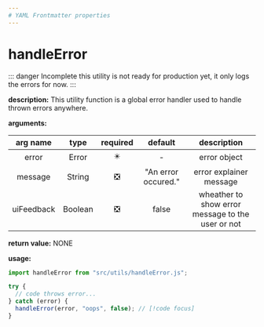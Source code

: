 ```yaml
---
# YAML Frontmatter properties
---
```


# handleError

::: danger Incomplete
this utility is not ready for production yet, it only logs the errors for now.
:::

**description:** This utility function is a global error handler used to handle thrown errors anywhere.

**arguments:**

|  arg name  |  type   |           required            |       default       |                    description                    |
| :--------: | :-----: | :---------------------------: | :-----------------: | :-----------------------------------------------: |
|   error    |  Error  |  :eight_pointed_black_star:   |          -          |                   error object                    |
|  message   | String  | :negative_squared_cross_mark: | "An error occured." |              error explainer message              |
| uiFeedback | Boolean | :negative_squared_cross_mark: |        false        | wheather to show error message to the user or not |

**return value:** NONE

**usage:**

```js
import handleError from "src/utils/handleError.js";

try {
  // code throws error...
} catch (error) {
  handleError(error, "oops", false); // [!code focus]
}
```
